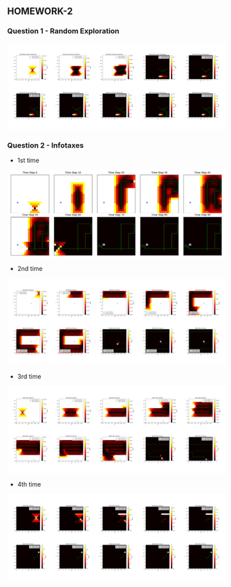 ## HOMEWORK-2


### Question 1 - Random Exploration

![](./assets/random_exploration_grid.png)

### Question 2 - Infotaxes

- 1st time

![](./assets/infotaxis_grid.png)

- 2nd time

![](./assets/infotaxis_grid_1.png)

- 3rd time

![](./assets/infotaxes_grid_2.png)

- 4th time

![](./assets/infotaxes_grid_3.png)
